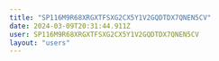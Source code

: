 ```yaml
---
title: "SP116M9R68XRGXTFSXG2CX5Y1V2GQDTDX7QNEN5CV"
date: 2024-03-09T20:31:44.911Z
user: SP116M9R68XRGXTFSXG2CX5Y1V2GQDTDX7QNEN5CV
layout: "users"
---
```

    